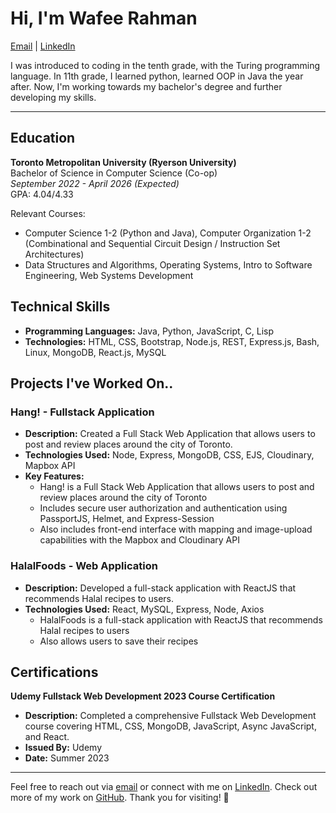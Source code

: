 # Hi, I'm Wafee Rahman

[Email](mailto:wafee.rahman842@gmail.com) | [LinkedIn](https://www.linkedin.com/in/wafee-rahman-772108270/)

I was introduced to coding in the tenth grade, with the Turing programming language. In 11th grade, I learned python, learned OOP in Java the year after. Now, I'm working towards my bachelor's degree and further developing my skills.

---

## Education

**Toronto Metropolitan University (Ryerson University)**  
Bachelor of Science in Computer Science (Co-op)  
*September 2022 - April 2026 (Expected)*  
GPA: 4.04/4.33  

Relevant Courses: 
- Computer Science 1-2 (Python and Java), Computer Organization 1-2 (Combinational and Sequential Circuit Design / Instruction Set Architectures) 
- Data Structures and Algorithms, Operating Systems, Intro to Software Engineering, Web Systems Development 

## Technical Skills

- **Programming Languages:** Java, Python, JavaScript, C, Lisp
- **Technologies:** HTML, CSS, Bootstrap, Node.js, REST, Express.js, Bash, Linux, MongoDB, React.js, MySQL


## Projects I've Worked On.. 

### Hang! - Fullstack Application
- **Description:** Created a Full Stack Web Application that allows users to post and review places around the city of Toronto.
- **Technologies Used:** Node, Express, MongoDB, CSS, EJS, Cloudinary, Mapbox API
- **Key Features:**
  - Hang! is a Full Stack Web Application that allows users to post and review places around the city of Toronto
  - Includes secure user authorization and authentication using PassportJS, Helmet, and Express-Session
  - Also includes front-end interface with mapping and image-upload capabilities with the Mapbox and Cloudinary API

### HalalFoods - Web Application
- **Description:** Developed a full-stack application with ReactJS that recommends Halal recipes to users.
- **Technologies Used:** React, MySQL, Express, Node, Axios
  - HalalFoods is a full-stack application with ReactJS that recommends Halal recipes to users
  - Also allows users to save their recipes

## Certifications

**Udemy Fullstack Web Development 2023 Course Certification**
- **Description:** Completed a comprehensive Fullstack Web Development course covering HTML, CSS, MongoDB, JavaScript, Async JavaScript, and React.
- **Issued By:** Udemy
- **Date:** Summer 2023

---

Feel free to reach out via [email](mailto:wafee.rahman842@gmail.com) or connect with me on [LinkedIn](https://www.linkedin.com/in/wafeer/). Check out more of my work on [GitHub](https://github.com/wafee842). Thank you for visiting! 🚀
